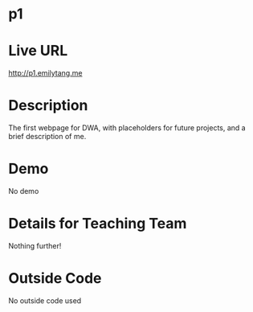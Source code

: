 # p1
# Live URL
http://p1.emilytang.me

# Description
The first webpage for DWA, with placeholders for future projects, and a brief description of me. 

# Demo
No demo

# Details for Teaching Team
Nothing further!

# Outside Code
No outside code used